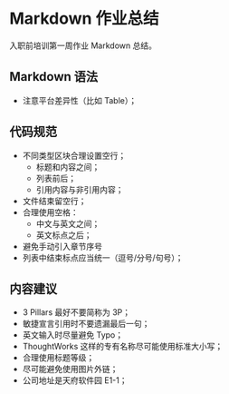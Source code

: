# Markdown 作业总结

入职前培训第一周作业 Markdown 总结。

## Markdown 语法

+ 注意平台差异性（比如 Table）；


## 代码规范

+ 不同类型区块合理设置空行；
  + 标题和内容之间；
  + 列表前后；
  + 引用内容与非引用内容；
+ 文件结束留空行；
+ 合理使用空格：
  + 中文与英文之间；
  + 英文标点之后；
+ 避免手动引入章节序号
+ 列表中结束标点应当统一（逗号/分号/句号）；


## 内容建议

+ 3 Pillars 最好不要简称为 3P；
+ 敏捷宣言引用时不要遗漏最后一句；
+ 英文输入时尽量避免 Typo；
+ ThoughtWorks 这样的专有名称尽可能使用标准大小写；
+ 合理使用标题等级；
+ 尽可能避免使用图片外链；
+ 公司地址是天府软件园 E1-1；
